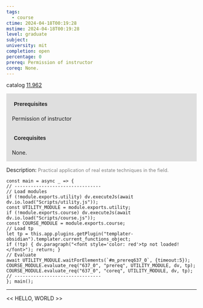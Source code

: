 ```yaml
---
tags:
  - course
ctime: 2024-04-18T00:19:28
mstime: 2024-04-18T00:19:28
level: graduate
subject: 
university: mit
completion: open
percentage: 0
prereq: Permission of instructor
coreq: None.
---
```


catalog [11.962](http://student.mit.edu/catalog/m11c.html#11.962)

<span style="display: block; padding: 15px; background-color: rgb(100, 100, 100, 0.2);"><font id="m_prereq637_0" style="display: block; font-family: Arial, sans-serif; font-weight: bold; padding: 5px">Prerequisites</font><br><span id="prereq637_0">Permission of instructor</span></span>
<span style="display: block; padding: 15px; background-color: rgb(100, 100, 100, 0.2);"><font id="m_coreq637_0" style="display: block; font-family: Arial, sans-serif; font-weight: bold; padding: 5px">Corequisites</font><br><span id="coreq637_0">None.</span></span>

<font style="">Description:</font>
<font style="color: grey; font-size: 0.8rem;">Practical application of real estate techniques in the field.</font>

```dataviewjs
const main = async _ => {
// --------------------------------
// Load modules
if (!module.exports.utility) dv.executeJs(await dv.io.load("Scripts/utility.js"));
const UTILITY_MODULE = module.exports.utility;
if (!module.exports.course) dv.executeJs(await dv.io.load("Scripts/course.js"));
const COURSE_MODULE = module.exports.course;
// Load tp
let tp = this.app.plugins.getPlugin("templater-obsidian").templater.current_functions_object;
if (!tp) { dv.paragraph("<font style='color: red'>tp not loaded!</font>"); return; }
// Evaluate
await UTILITY_MODULE.waitForElements(`#m_prereq637_0`, {timeout:5});
COURSE_MODULE.evaluate_req("637_0", "prereq", UTILITY_MODULE, dv, tp);
COURSE_MODULE.evaluate_req("637_0", "coreq", UTILITY_MODULE, dv, tp);
// --------------------------------
}; main();
```

---

<< HELLO, WORLD >>

